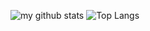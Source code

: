 ![my github stats](https://github-readme-stats.vercel.app/api?username=scorpion9979&count_private=true&show_icons=true&theme=graywhite)
![Top Langs](https://github-readme-stats.vercel.app/api/top-langs/?username=scorpion9979&layout=compact&theme=graywhite&langs_count=7&card_width=445)
<!--
**scorpion9979/scorpion9979** is a ✨ _special_ ✨ repository because its `README.md` (this file) appears on your GitHub profile.

Here are some ideas to get you started:

- 🔭 I’m currently working on ...
- 🌱 I’m currently learning ...
- 👯 I’m looking to collaborate on ...
- 🤔 I’m looking for help with ...
- 💬 Ask me about ...
- 📫 How to reach me: ...
- 😄 Pronouns: ...
- ⚡ Fun fact: ...
-->
